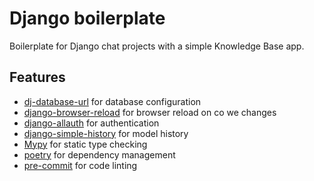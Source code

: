 # Django boilerplate

Boilerplate for Django chat projects with a simple Knowledge Base app.


## Features
- [dj-database-url](https://github.com/jazzband/dj-database-url) for database configuration
- [django-browser-reload]() for browser reload on co we changes
- [django-allauth](https://django-allauth.readthedocs.io/en/latest/) for authentication
- [django-simple-history](https://django-simple-history.readthedocs.io/en/latest/) for model history
- [Mypy](https://mypy.readthedocs.io/en/stable/) for static type checking
- [poetry](https://python-poetry.org/) for dependency management
- [pre-commit](https://pre-commit.com/) for code linting

##
